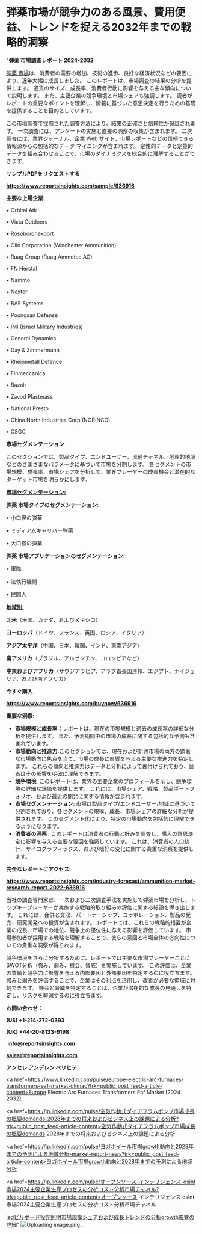 # 弾薬市場が競争力のある風景、費用便益、トレンドを捉える2032年までの戦略的洞察

"<strong>弾薬 市場調査レポート 2024-2032</strong>

<a href=https://www.reportsinsights.com/sample/636916>弾薬 市場</a>は、消費者の需要の増加、技術の進歩、良好な経済状況などの要因により、近年大幅に成長しました。 このレポートは、市場調査の結果の分析を提供します。 通貨のサイズ、成長率、消費者行動に影響を与える主な傾向について説明します。 また、主要企業の競争環境と市場シェアも強調します。 読者がレポートの重要なポイントを理解し、情報に基づいた意思決定を行うための基礎を提供することを目的としています。

この市場調査で採用された調査方法により、結果の正確さと信頼性が保証されます。 一次調査には、アンケートの実施と直接の洞察の収集が含まれます。 二次調査には、業界ジャーナル、企業 Web サイト、市場レポートなどの信頼できる情報源からの包括的なデータ マイニングが含まれます。 定性的データと定量的データを組み合わせることで、市場のダイナミクスを総合的に理解することができます。

<strong><b>サンプルPDFをリクエストする</b></strong>

<a href=https://www.reportsinsights.com/sample/636916><strong><u>https://www.reportsinsights.com/sample/636916</u></strong></a>

<strong>主要な上場企業:</strong>

• Orbital Atk

• Vista Outdoors

• Rosoboronexport

• Olin Corporation (Winchester Ammunition)

• Ruag Group (Ruag Ammotec AG)

• FN Herstal

• Nammo

• Nexter

• BAE Systems

• Poongsan Defense

• IMI (Israel Military Industries)

• General Dynamics

• Day & Zimmermann

• Rheinmetall Defence

• Finmeccanica

• Bazalt

• Zavod Plastmass

• National Presto

• China North Industries Corp (NORINCO)

• CSGC

<strong>市場セグメンテーション</strong>

このセクションでは、製品タイプ、エンドユーザー、流通チャネル、地理的地域などのさまざまなパラメータに基づいて市場を分割します。 各セグメントの市場規模、成長率、市場シェアを分析して、業界プレーヤーの成長機会と潜在的なターゲット市場を明らかにします。

<strong><u>市場セグメンテーション</u></strong><strong><u>:</u></strong>

<strong>弾薬 市場タイプのセグメンテーション:</strong>

• 小口径の弾薬

• ミディアムキャリバー弾薬

• 大口径の弾薬

<strong>弾薬 市場アプリケーションのセグメンテーション:</strong>

• 軍隊

• 法執行機関

• 民間人

<strong><u>地域別</u></strong><strong><u>:</u></strong>

<strong>北米</strong>（米国、カナダ、およびメキシコ）

<strong>ヨーロッパ</strong>（ドイツ、フランス、英国、ロシア、イタリア）

<strong>アジア太平洋</strong>（中国、日本、韓国、インド、東南アジア）

<strong>南アメリカ</strong>（ブラジル、アルゼンチン、コロンビアなど）

<strong>中東およびアフリカ</strong>（サウジアラビア、アラブ首長国連邦、エジプト、ナイジェリア、および南アフリカ）

<strong>今すぐ購入</strong>

<a href=https://www.reportsinsights.com/buynow/636916><strong><u>https://www.reportsinsights.com/buynow/636916</u></strong></a>

<strong>重要な洞察:</strong>
<ul>
  <li><strong>市場規模と成長率：</strong>レポートは、現在の市場規模と過去の成長率の詳細な分析を提供します。 また、予測期間中の市場の成長に関する包括的な予測も含まれています。</li>
  <li><strong>市場動向と推進力:</strong>このセクションでは、現在および新興市場の両方の顕著な市場動向に焦点を当て、市場の成長に影響を与える主要な推進力を特定します。 これらの傾向と推進力はデータと分析によって裏付けられており、読者はその影響を明確に理解できます。</li>
  <li><strong>競争環境</strong>: このレポートは、業界の主要企業のプロフィールを示し、競争環境の詳細な評価を提供します。 これには、市場シェア、戦略、製品ポートフォリオ、および最近の開発に関する情報が含まれます。</li>
  <li><strong>市場セグメンテーション: </strong>市場は製品タイプ/エンドユーザー/地域に基づいて分割されており、各セグメントの規模、成長、市場シェアの詳細な分析が提供されます。 このセグメント化により、特定の市場動向を包括的に理解できるようになります。</li>
  <li><strong>消費者の洞察 : </strong>このレポートは消費者の行動と好みを調査し、購入の意思決定に影響を与える主要な要因を強調しています。 これは、消費者の人口統計、サイコグラフィックス、および嗜好の変化に関する貴重な洞察を提供します。</li>
</ul>
<strong>完全なレポートにアクセス:</strong>

<a href=https://www.reportsinsights.com/industry-forecast/ammunition-market-research-report-2022-636916><strong><u><b>https://www.reportsinsights.com/industry-forecast/ammunition-market-research-report-2022-636916</b></u></strong></a>

当社の調査専門家は、一次および二次調査手法を実施して弾薬市場を分析し、トップキープレーヤーが実施する戦略的取り組みの評価に関する結論を導き出します。 これには、合併と買収、パートナーシップ、コラボレーション、製品の発売、研究開発への投資が含まれます。 レポートでは、これらの戦略的措置が企業の成長、市場での地位、競争上の優位性に与える影響を評価しています。 市場参加者が採用する戦略を理解することで、彼らの意図と市場全体の方向性についての貴重な洞察が得られます。

競争環境をさらに分析するために、レポートでは主要な市場プレーヤーごとにSWOT分析（強み、弱み、機会、脅威）を実施しています。 この評価は、企業の業績と競争力に影響を与える内部要因と外部要因を特定するのに役立ちます。 強みと弱みを評価することで、企業はその利点を活用し、改善が必要な領域に対処できます。 機会と脅威を特定することは、企業が潜在的な成長の見通しを特定し、リスクを軽減するのに役立ちます。

<strong>お問い合わせ：</strong>

<strong>(US) +1-214-272-0393</strong>

<strong>(UK) +44-20-8133-9198</strong>

<strong> </strong><a href=info@reportsinsights.com><strong><u>info@reportsinsights.com</u></strong></a>

<a href=sales@reportsinsights.com><strong><u>sales@reportsinsights.com</u></strong></a>

<strong>アンセレ アンデレン ベリヒテ</strong>

<a href=https://www.linkedin.com/pulse/europe-electric-arc-furnaces-transformers-eaf-market-dkmac?trk=public_post_feed-article-content>Europe Electric Arc Furnaces Transformers Eaf Market [2024 2032]</a>

<a href=https://jp.linkedin.com/pulse/空気作動式ダイアフラムポンプ市場成長の概要demands-2028年までの将来およびビジネス上の課題による分析?trk=public_post_feed-article-content>空気作動式ダイアフラムポンプ市場成長の概要demands 2028年までの将来およびビジネス上の課題による分析</a>

<a href=https://jp.linkedin.com/pulse/ヨガホイール市場growth動向と2028年までの予測による地域分析-market-report-news?trk=public_post_feed-article-content>ヨガホイール市場growth動向と2028年までの予測による地域分析</a>

<a href=https://jp.linkedin.com/pulse/オープンソース-インテリジェンス-osint市場2024主要企業生産プロセスの分析コスト分析市場チャネル?trk=public_post_feed-article-content>オープンソース インテリジェンス osint市場2024主要企業生産プロセスの分析コスト分析市場チャネル</a>

<a href=https://www.linkedin.com/pulse/ledビルボード投光照明市場規模シェアおよび成長トレンドの分析growth影響の詳細-infopulse-daily-360-m4quf/>ledビルボード投光照明市場規模シェアおよび成長トレンドの分析growth影響の詳細</a>"
![Uploading image.png…]()
